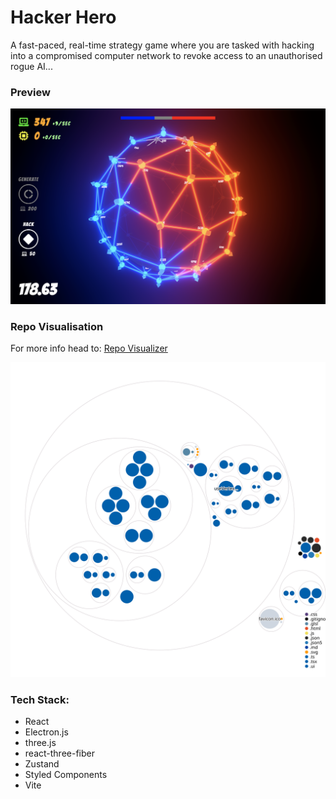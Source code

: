 # Hacker Hero

A fast-paced, real-time strategy game where you are tasked with hacking into a compromised computer network to revoke access to an unauthorised rogue AI...

### Preview
![Development Preview of HackerHero](./src/assets/development-preview.png)

### Repo Visualisation
For more info head to: [Repo Visualizer](https://octo.github.com/projects/repo-visualization)

![Repo Visualizer](./diagram.svg)

### Tech Stack:
- React
- Electron.js
- three.js
- react-three-fiber
- Zustand
- Styled Components
- Vite
